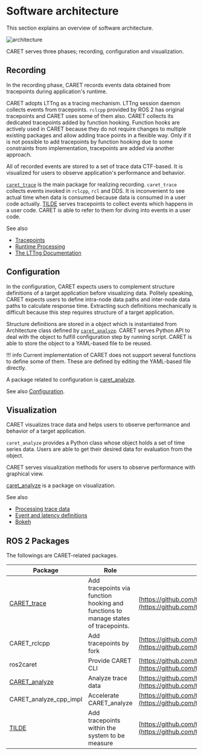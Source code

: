 # Software architecture

This section explains an overview of software architecture.

![architecture](../../imgs/architecture.drawio.png)

CARET serves three phases; recording, configuration and visualization.

## Recording

In the recording phase, CARET records events data obtained from tracepoints during application's runtime.

CARET adopts LTTng as a tracing mechanism. LTTng session daemon collects events from tracepoints.
`rclcpp` provided by ROS 2 has original tracepoints and CARET uses some of them also. CARET collects its dedicated tracepoints added by function hooking.
Function hooks are actively used in CARET because they do not require changes to multiple existing packages and allow adding trace points in a flexible way.
Only if it is not possible to add tracepoints by function hooking due to some constraints from implementation, tracepoints are added via another approach.

All of recorded events are stored to a set of trace data CTF-based. It is visualized for users to observe application's performance and behavior.

[`caret_trace`](./caret_trace.md) is the main package for realizing recording. `caret_trace` collects events invoked in `rclcpp`, `rcl` and DDS. It is inconvenient to see actual time when data is consumed because data is consumed in a user code actually. [TILDE](./tilde.md) serves tracepoints to collect events which happens in a user code. CARET is able to refer to them for diving into events in a user code.

See also

- [Tracepoints](../trace_points/index.md)
- [Runtime Processing](../runtime_processing/index.md)
- [The LTTng Documentation](https://lttng.org/docs/)

## Configuration

In the configuration, CARET expects users to complement structure definitions of a target application before visualizing data. Politely speaking, CARET expects users to define intra-node data paths and inter-node data paths to calculate response time.
Extracting such definitions mechanically is difficult because this step requires structure of a target application.

Structure definitions are stored in a object which is instantiated from Architecture class defined by [`caret_analyze`](./caret_analyze.md).
CARET serves Python API to deal with the object to fulfill configuration step by running script. CARET is able to store the object to a YAML-based file to be reused.

<prettier-ignore-start>
!!! info
    Current implementation of CARET does not support several functions to define some of them. These are defined by editing the YAML-based file directly.
<prettier-ignore-end>

A package related to configuration is [caret_analyze](./caret_analyze.md).

See also [Configuration](../configuration/index.md).

## Visualization

CARET visualizes trace data and helps users to observe performance and behavior of a target application.

`caret_analyze` provides a Python class whose object holds a set of time series data.
Users are able to get their desired data for evaluation from the object.

CARET serves visualization methods for users to observe performance with graphical view.

[caret_analyze](./caret_analyze.md) is a package on visualization.

See also

- [Processing trace data](../processing_trace_data/index.md)
- [Event and latency definitions](../event_and_latency_definitions)
- [Bokeh](https://docs.bokeh.org/)

## ROS 2 Packages

The followings are CARET-related packages.

| Package                             | Role                                                                                | Repository                                                                                           |
| ----------------------------------- | ----------------------------------------------------------------------------------- | ---------------------------------------------------------------------------------------------------- |
| [CARET_trace](./caret_trace.md)     | Add tracepoints via function hooking and functions to manage states of tracepoints. | [https://github.com/tier4/CARET_trace/](https://github.com/tier4/CARET_trace/)                       |
| CARET_rclcpp                        | Add tracepoints by fork                                                             | [https://github.com/tier4/rclcpp](https://github.com/tier4/rclcpp)                                   |
| ros2caret                           | Provide CARET CLI                                                                   | [https://github.com/tier4/ros2caret/](https://github.com/tier4/ros2caret/)                           |
| [CARET_analyze](./caret_analyze.md) | Analyze trace data                                                                  | [https://github.com/tier4/CARET_analyze/](https://github.com/tier4/CARET_analyze/)                   |
| CARET_analyze_cpp_impl              | Accelerate CARET_analyze                                                            | [https://github.com/tier4/CARET_analyze_cpp_impl/](https://github.com/tier4/CARET_analyze_cpp_impl/) |
| [TILDE](./tilde.md)                 | Add tracepoints within the system to be measure                                     | [https://github.com/tier4/TILDE](https://github.com/tier4/TILDE)                                     |
